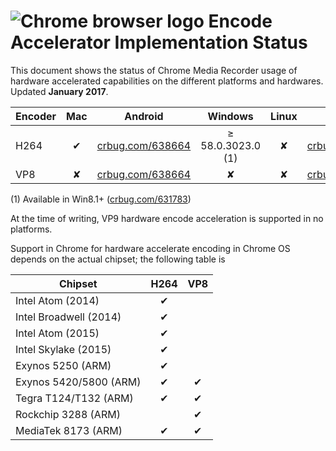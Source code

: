 # <img max-height=10% src="https://www.chromium.org/_/rsrc/1438879449147/config/customLogo.gif?revision=3" alt="Chrome browser logo"> Encode Accelerator Implementation Status

This document shows the status of Chrome Media Recorder usage of hardware accelerated capabilities on the different platforms and hardwares. Updated **January 2017**.

Encoder   | Mac| Android                  | Windows | Linux | ChromeOs |
--------- |:--:| :-----:                  | :-----: | :----:| :------: |
 H264     |&#10004; | [crbug.com/638664](https://crbug.com/638664) | &#8805; 58.0.3023.0 (1) |&#10008;|  [crbug.com/616659](https://crbug.com/616659) |
 VP8      |&#10008;| [crbug.com/638664](https://crbug.com/638664) |&#10008;|&#10008;|  [crbug.com/616659](https://crbug.com/616659) |

(1) Available in Win8.1+ ([crbug.com/631783](https://crbug.com/631783))

At the time of writing, VP9 hardware encode acceleration is supported in no platforms.

Support in Chrome for hardware accelerate encoding in Chrome OS depends on the actual chipset; the following table is

Chipset                           | H264     | VP8      |
----------------------------------|:--------:|:--------:|
Intel Atom (2014)                 | &#10004; |          |
Intel Broadwell (2014)            | &#10004; |          |
Intel Atom (2015)                 | &#10004; |          |
Intel Skylake (2015)              | &#10004; |          |
Exynos 5250 (ARM)                 | &#10004; |          |
Exynos 5420/5800 (ARM)            | &#10004; | &#10004; |
Tegra T124/T132 (ARM)             | &#10004; | &#10004; |
Rockchip 3288 (ARM)               |          | &#10004; |
MediaTek 8173 (ARM)               | &#10004; | &#10004; |


